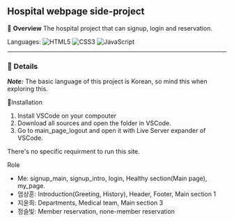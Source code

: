 ## Hospital webpage side-project


:pushpin: **Overview**
The hospital project that can signup, login and reservation.

Languages: ![HTML5](https://img.shields.io/badge/html5-%23E34F26.svg?style=for-the-badge&logo=html5&logoColor=white) ![CSS3](https://img.shields.io/badge/css3-%231572B6.svg?style=for-the-badge&logo=css3&logoColor=white)  ![JavaScript](https://img.shields.io/badge/javascript-%23323330.svg?style=for-the-badge&logo=javascript&logoColor=%23F7DF1E)

<hr>

### :pushpin: Details
***Note:*** The basic language of this project is Korean, so mind this when exploring this.

:memo:Installation
1. Install VSCode on your compouter
2. Download all sources and open the folder in VSCode.
3. Go to main_page_logout and open it with Live Server expander of VSCode.

There's no specific requirment to run this site.

Role
- Me: signup_main, signup_intro, login, Healthy section(Main page), my_page.
- 엄상훈: Introduction(Greeting, History), Header, Footer, Main section 1
- 지윤희: Departments, Medical team, Main section 3
- 정슬빛: Member reservation, none-member reservation

